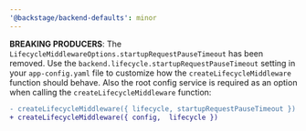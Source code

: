 ```yaml
---
'@backstage/backend-defaults': minor
---
```


**BREAKING PRODUCERS**: The `LifecycleMiddlewareOptions.startupRequestPauseTimeout` has been removed. Use the `backend.lifecycle.startupRequestPauseTimeout` setting in your `app-config.yaml` file to customize how the `createLifecycleMiddleware` function should behave. Also the root config service is required as an option when calling the `createLifecycleMiddleware` function:

```diff
- createLifecycleMiddleware({ lifecycle, startupRequestPauseTimeout })
+ createLifecycleMiddleware({ config,  lifecycle })
```
